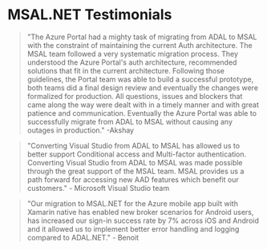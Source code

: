# MSAL.NET Testimonials

> "The Azure Portal had a mighty task of migrating from ADAL to MSAL with the constraint of maintaining the current Auth architecture. The MSAL team followed a very systematic migration process. They understood the Azure Portal's auth architecture, recommended solutions that fit in the current architecture. Following those guidelines, the Portal team was able to build a successful prototype, both teams did a final design review and eventually the changes were formalized for production. All questions, issues and blockers that came along the way were dealt with in a timely manner and with great patience and communication. Eventually the Azure Portal was able to successfully migrate from ADAL to MSAL without causing any outages in production." -Akshay

> "Converting Visual Studio from ADAL to MSAL has allowed us to better support Conditional access and Multi-factor authentication. Converting Visual Studio from ADAL to MSAL was made possible through the great support of the MSAL team. MSAL provides us a path forward for accessing new AAD features which benefit our customers." - Microsoft Visual Studio team

>"Our migration to MSAL.NET for the Azure mobile app built with Xamarin native has enabled new broker scenarios for Android users, has increased our sign-in success rate by 7% across iOS and Android and it allowed us to implement better error handling and logging compared to ADAL.NET." - Benoit